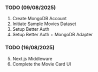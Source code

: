 ### TODO (09/08/2025)

1. Create MongoDB Account
2. Initiate Sample Movies Dataset
3. Setup Better Auth
4. Setup Better Auth + MongoDB Adapter

### TODO (16/08/2025)

5. Next.js Middleware
6. Complete the Movie Card UI
